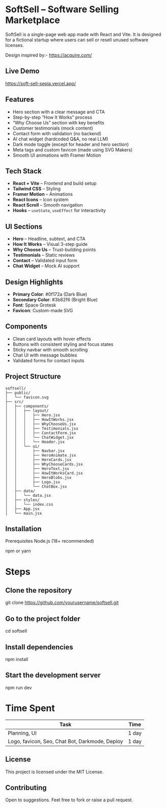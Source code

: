 # SoftSell – Software Selling Marketplace

SoftSell is a single-page web app made with React and Vite. It is designed for a fictional startup where users can sell or resell unused software licenses.

Design inspired by:- https://acquire.com/

## Live Demo
https://soft-sell-sepia.vercel.app/

## Features
- Hero section with a clear message and CTA
- Step-by-step “How It Works” process
- “Why Choose Us” section with key benefits
- Customer testimonials (mock content)
- Contact form with validation (no backend)
- AI chat widget (hardcoded Q&A, no real LLM)
- Dark mode toggle (except for header and hero section)
- Meta tags and custom favicon (made using SVG Makers)
- Smooth UI animations with Framer Motion

## Tech Stack
- **React + Vite** – Frontend and build setup
- **Tailwind CSS** – Styling
- **Framer Motion** – Animations
- **React Icons** – Icon system
- **React Scroll** – Smooth navigation
- **Hooks** – `useState`, `useEffect` for interactivity

## UI Sections
- **Hero** – Headline, subtext, and CTA
- **How It Works** – Visual 3-step guide
- **Why Choose Us** – Trust-building points
- **Testimonials** – Static reviews
- **Contact** – Validated input form
- **Chat Widget** – Mock AI support

## Design Highlights
- **Primary Color**: #0f172a (Dark Blue)
- **Secondary Color**: #3b82f6 (Bright Blue)
- **Font**: Space Grotesk
- **Favicon**: Custom-made SVG

## Components
- Clean card layouts with hover effects
- Buttons with consistent styling and focus states
- Sticky navbar with smooth scrolling
- Chat UI with message bubbles
- Validated forms for contact inputs

## Project Structure
```
softsell/
├── public/
│   └── favicon.svg
├── src/
│   ├── components/
│   │   ├── layout/
│   │   │   ├── Hero.jsx
│   │   │   ├── HowItWorks.jsx
│   │   │   ├── WhyChooseUs.jsx
│   │   │   ├── Testimonials.jsx
│   │   │   ├── ContactForm.jsx
│   │   │   └── ChatWidget.jsx
│   │   │   └── Header.jsx
│   │   └── ui/
│   │       ├── Navbar.jsx
│   │       ├── HeroAnimate.jsx
│   │       ├── HeroCards.jsx
│   │       ├── WhyChooseCards.jsx
│   │       ├── HeroText.jsx
│   │       ├── HowItWorksCard.jsx
│   │       ├── HeroBlobs.jsx
│   │       ├── Logo.jsx
│   │       └── ChatBox.jsx
│   ├── data/
│   │   └── data.jsx
│   ├── styles/
│   │   └── index.css
│   ├── App.jsx
│   └── main.jsx

```

## Installation
Prerequisites
Node.js (18+ recommended)

npm or yarn

# Steps

## Clone the repository
git clone https://github.com/yourusername/softsell.git

## Go to the project folder
cd softsell

## Install dependencies
npm install

## Start the development server
npm run dev

# Time Spent
| Task                    | Time       |
| ----------------------- | ---------- |
| Planning, UI   | 1 day      |
| Logo, favicon, Seo, Chat Bot, Darkmode, Deploy | 1 day      |

## License
This project is licensed under the MIT License.

## Contributing
Open to suggestions. Feel free to fork or raise a pull request.
